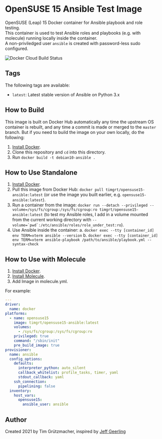 # OpenSUSE 15 Ansible Test Image

OpenSUSE (Leap) 15 Docker container for Ansible playbook and role testing.  
This container is used to test Ansible roles and playbooks (e.g. with molecule) running locally inside the container.  
A non-priviledged user `ansible` is created with password-less sudo configured.

![Docker Cloud Build Status](https://img.shields.io/docker/cloud/build/timgrt/opensuse15-ansible)

## Tags

The following tags are available:

  - `latest`: Latest stable version of Ansible on Python 3.x

## How to Build

This image is built on Docker Hub automatically any time the upstream OS container is rebuilt, and any time a commit is made or merged to the `master` branch. But if you need to build the image on your own locally, do the following:

  1. [Install Docker](https://docs.docker.com/engine/installation/).
  2. Clone this repository and `cd` into this directory.
  3. Run `docker build -t debian10-ansible .`

## How to Use Standalone

  1. [Install Docker](https://docs.docker.com/engine/installation/).
  2. Pull this image from Docker Hub: `docker pull timgrt/opensuse15-ansible:latest` (or use the image you built earlier, e.g. `opensuse15-ansible:latest`).
  3. Run a container from the image: `docker run --detach --privileged --volume=/sys/fs/cgroup:/sys/fs/cgroup:ro timgrt/opensuse15-ansible:latest` (to test my Ansible roles, I add in a volume mounted from the current working directory with ``--volume=`pwd`:/etc/ansible/roles/role_under_test:ro``).
  4. Use Ansible inside the container:
    a. `docker exec --tty [container_id] env TERM=xterm ansible --version`
    b. `docker exec --tty [container_id] env TERM=xterm ansible-playbook /path/to/ansible/playbook.yml --syntax-check`

## How to Use with Molecule

  1. [Install Docker](https://docs.docker.com/engine/installation/).
  2. [Install Molecule](https://molecule.readthedocs.io/en/latest/installation.html).
  3. Add Image in molecule.yml.

For example:
```yaml
---
driver:
  name: docker
platforms:
  - name: opensuse15
    image: timgrt/opensuse15-ansible:latest
    volumes:
      - /sys/fs/cgroup:/sys/fs/cgroup:ro
    privileged: true
    command: "/sbin/init"
    pre_build_image: true
provisioner:
  name: ansible
  config_options:
    defaults:
      interpreter_python: auto_silent
      callback_whitelist: profile_tasks, timer, yaml
      stdout_callback: yaml
    ssh_connection:
      pipelining: false
  inventory:
    host_vars:
      opensuse15:
        ansible_user: ansible
```

## Author

Created 2021 by Tim Grützmacher, inspired by [Jeff Geerling](https://www.jeffgeerling.com/)
